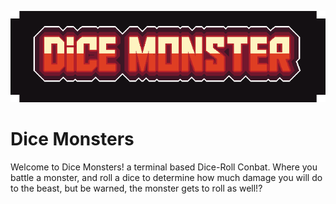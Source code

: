 <!-- ![Main Logo](img/Dice_Monsters-Logo.png) -->
<p align="center">
    <img src="img/Dice_Monsters-Logo.png">
</p>

# Dice Monsters

Welcome to Dice Monsters! a terminal based Dice-Roll Conbat. Where you battle a monster, and roll a dice to determine how much damage you will do to the beast, but be warned, the monster gets to roll as well!?
